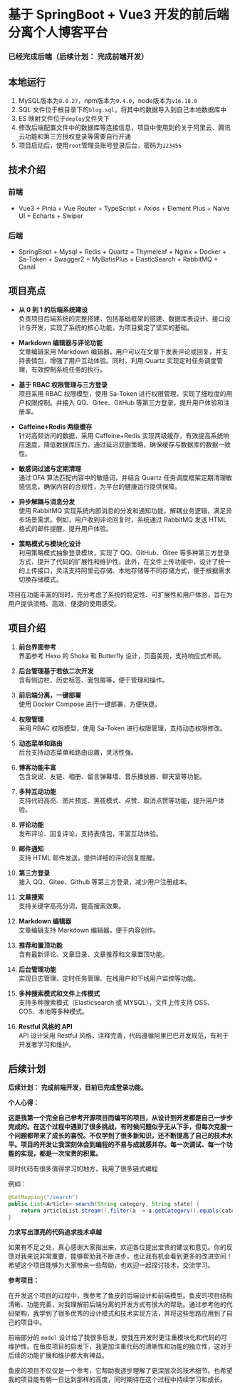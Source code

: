 # 基于 SpringBoot + Vue3 开发的前后端分离个人博客平台

### 已经完成后端（**后续计划：** 完成前端开发）





## 本地运行

1. MySQL版本为`8.0.27`，npm版本为`9.4.0`，node版本为`v16.18.0`
2. SQL 文件位于根目录下的`blog.sql`，将其中的数据导入到自己本地数据库中
3. ES 映射文件位于`deploy`文件夹下
4. 修改后端配置文件中的数据库等连接信息，项目中使用到的关于阿里云、腾讯云功能和第三方授权登录等需要自行开通
5. 项目启动后，使用`root`管理员账号登录后台，密码为`123456`

## 技术介绍
### 前端
- Vue3 + Pinia + Vue Router + TypeScript + Axios + Element Plus + Naive UI + Echarts + Swiper

### 后端
- SpringBoot + Mysql + Redis + Quartz + Thymeleaf + Nginx + Docker + Sa-Token + Swagger2 + MyBatisPlus + ElasticSearch + RabbitMQ + Canal

## 项目亮点

- **从 0 到 1 的后端系统建设**  
  负责项目后端系统的完整搭建，包括基础框架的搭建、数据库表设计、接口设计与开发，实现了系统的核心功能，为项目奠定了坚实的基础。

- **Markdown 编辑器与评论功能**  
  文章编辑采用 Markdown 编辑器，用户可以在文章下发表评论或回复，并支持表情包，增强了用户互动体验。同时，利用 Quartz 实现定时任务调度管理，有效控制系统任务的执行。

- **基于 RBAC 权限管理与三方登录**  
  项目采用 RBAC 权限模型，使用 Sa-Token 进行权限管理，实现了细粒度的用户权限控制。并接入 QQ、Gitee、GitHub 等第三方登录，提升用户体验和注册率。

- **Caffeine+Redis 两级缓存**  
  针对高频访问的数据，采用 Caffeine+Redis 实现两级缓存，有效提高系统响应速度，降低数据库压力。通过延迟双删策略，确保缓存与数据库的数据一致性。

- **敏感词过滤与定期清理**  
  通过 DFA 算法匹配内容中的敏感词，并结合 Quartz 任务调度框架定期清理敏感信息，确保内容的合规性，为平台的健康运行提供保障。

- **异步解耦与消息分发**  
  使用 RabbitMQ 实现系统内部消息的分发和通知功能，解耦业务逻辑，满足异步场景需求。例如，用户收到评论回复时，系统通过 RabbitMQ 发送 HTML 格式的邮件提醒，提升用户体验。

- **策略模式与模块化设计**  
  利用策略模式抽象登录模块，实现了 QQ、GitHub、Gitee 等多种第三方登录方式，提升了代码的扩展性和维护性。此外，在文件上传功能中，设计了统一的上传接口，灵活支持阿里云存储、本地存储等不同存储方式，便于根据需求切换存储模式。

项目在功能丰富的同时，充分考虑了系统的稳定性、可扩展性和用户体验，旨在为用户提供流畅、高效、便捷的使用感受。


## 项目介绍
1. **前台界面参考**  
   界面参考 Hexo 的 Shoka 和 Butterfly 设计，页面美观，支持响应式布局。

2. **后台管理基于若依二次开发**  
   含有侧边栏、历史标签、面包屑等，便于管理和操作。

3. **前后端分离，一键部署**  
   使用 Docker Compose 进行一键部署，方便快捷。

4. **权限管理**  
   采用 RBAC 权限模型，使用 Sa-Token 进行权限管理，支持动态权限修改。

5. **动态菜单和路由**  
   后台支持动态菜单和路由设置，灵活性强。

6. **博客功能丰富**  
   包含说说、友链、相册、留言弹幕墙、音乐播放器、聊天室等功能。

7. **多种互动功能**  
   支持代码高亮、图片预览、黑夜模式、点赞、取消点赞等功能，提升用户体验。

8. **评论功能**  
   发布评论、回复评论，支持表情包，丰富互动体验。

9. **邮件通知**  
   支持 HTML 邮件发送，提供详细的评论回复提醒。

10. **第三方登录**  
    接入 QQ、Gitee、Github 等第三方登录，减少用户注册成本。

11. **文章搜索**  
    支持关键字高亮分词，提高搜索效果。

12. **Markdown 编辑器**  
    文章编辑支持 Markdown 编辑器，便于内容创作。

13. **推荐和置顶功能**  
    含有最新评论、文章目录、文章推荐和文章置顶功能。

14. **后台管理功能**  
    实现日志管理、定时任务管理、在线用户和下线用户监控等功能。

15. **多种搜索模式和文件上传模式**  
    支持多种搜索模式（Elasticsearch 或 MYSQL），文件上传支持 OSS、COS、本地等多种模式。

16. **Restful 风格的 API**  
    API 设计采用 Restful 风格，注释完善，代码遵循阿里巴巴开发规范，有利于开发者学习和维护。

## 后续计划

**后续计划：** **完成前端开发，目前已完成登录功能。**

**个人心得：**

**这是我第一个完全自己参考开源项目而编写的项目，从设计到开发都是自己一步步完成的。在这个过程中遇到了很多挑战，有时候问题似乎无从下手，但每次克服一个问题都带来了成长的喜悦。不仅学到了很多新知识，还不断提高了自己的技术水平。项目的开发让我深刻体会到编程的不易与成就感并存。每一次调试、每一个功能的实现，都是一次宝贵的积累。**

同时代码有很多值得学习的地方，我用了很多链式编程

例如：

```java
@GetMapping("/search")
public List<Article> search(String category, String state) {
    return articleList.stream().filter(a -> a.getCategory().equals(category) && a.getState().equals(state)).collect(Collectors.toList());
}
```

**力求写出漂亮的代码追求技术卓越**

如果有不足之处，真心感谢大家指出来，欢迎各位提出宝贵的建议和意见。你的反馈对我来说非常重要，能够帮助我不断进步，也让我有机会看到更多的改进空间！希望这个项目能够为大家带来一些帮助，也欢迎一起探讨技术，交流学习。

**参考项目：** 

在开发这个项目的过程中，我参考了鱼皮的后端设计和前端模型。鱼皮的项目结构清晰、功能完善，对我理解前后端分离的开发方式有很大的帮助。通过参考他的代码架构，我学到了很多优秀的设计模式和技术实现方法，并将这些思路应用到了自己的项目中。

前端部分的 `model` 设计给了我很多启发，使我在开发时更注重模块化和代码的可维护性。在鱼皮项目的启发下，我更加注重代码的清晰性和功能的独立性，这对于后续的功能扩展和维护都大有裨益。

鱼皮的项目不仅仅是一个参考，它帮助我逐步理解了更深层次的技术细节。也希望我的项目能有朝一日达到那样的高度，同时期待在这个过程中持续学习和成长。

